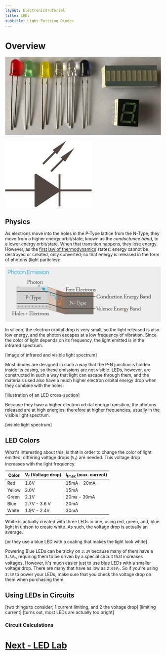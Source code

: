 ```yaml
---
layout: ElectronicsTutorial
title: LEDs
subtitle: Light Emitting Diodes.
---
```


# Overview

![](/Hardware/Reference/Components/LEDs/SomeLEDs.jpg)

![LED symbol which is a diode with two arrows coming out, indicating photon emission](/Common_Files/LED.svg)

## Physics

As electrons move into the holes in the P-Type lattice from the N-Type, they move from a higher energy orbit/state, known as the _conductance band_, to a lower energy orbit/state. When that transition happens, they lose energy. However, as the [first law of thermodynamics](https://en.wikipedia.org/wiki/First_law_of_thermodynamics) states; energy cannot be destroyed or created, only converted; so that energy is released in the form of photons (light particles):

![](../Support_Files/Photon_Emission.svg)

In silicon, the electron orbital drop is very small, so the light released is also low energy, and the photon escapes at a low frequency of vibration. Since the color of light depends on its frequency, the light emitted is in the infrared spectrum. 

[image of infrared and visible light spectrum]

Most diodes are designed in such a way that the P-N junction is hidden inside its casing, so these emissions are not visible. LEDs, however, are constructed in such a way that light can escape through them, and the materials used also have a much higher electron orbital energy drop when they combine with the holes:

[illustration of an LED cross-section]

Because they have a higher electron orbital energy transition, the photons released are at high energies, therefore at higher frequencies, usually in the visible light spectrum.

[visible light spectrum]

## LED Colors

What's interesting about this, is that in order to change the color of light emitted, differing voltage drops (`V`<sub>`f`</sub>) are needed. This voltage drop increases with the light frequency:

| Color  | V<sub>f</sub> (Voltage drop)| I<sub>fmax</sub> (max. current) |
|--------|---------------|------------------|
| Red    | 1.8V          | 15mA - 20mA      |
| Yellow | 2.0V          | 15mA             |
| Green  | 2.1V          | 20ma - 30mA      |
| Blue   | 2.7V - 3.6 V  | 20mA             |
| White  | 1.9V - 2.4V   | 30mA             |

White is actually created with three LEDs in one, using red, green, and, blue light in unison to create white. As such, the voltage drop is actually an average.

[or they use a blue LED with a coating that makes the light look white]

Powering Blue LEDs can be tricky on `3.3V` because many of them have a `3.3V`<sub>`f`</sub>, requiring them to be driven by a special circuit that increases voltages. However, it's much easier just to use blue LEDs with a smaller voltage drop. There are many that have as low as `2.65V`<sub>`f`</sub>. So if you're using `3.3V` to power your LEDs, make sure that you check the voltage drop on them when purchasing them.

## Using LEDs in Circuits

[two things to consider; 1 current limiting, and 2 the voltage drop]
[limiting current]
[turns out, most LEDs are actually too bright]

### Circuit Calculations


# [Next - LED Lab](../LED_Lab)